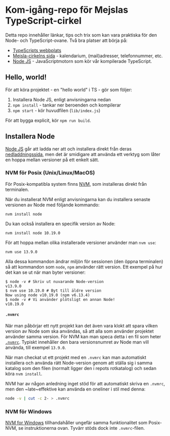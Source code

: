 # Kom-igång-repo för Mejslas TypeScript-cirkel

Detta repo innehåller länkar, tips och trix som kan vara praktiska för den Node-
och TypeScript-ovane. Två bra platser att börja på:

- [TypeScripts webbplats](https://www.typescriptlang.org/)
- [Mejsla-cirkelns sida](https://mejsla.se/cirkel2020/) - kalendarium,
  (mail)adresser, telefonnummer, etc.
- [Node JS](https://nodejs.org/) - JavaScriptmotorn som kör vår kompilerade
  TypeScript.

## Hello, world!

För att köra projektet - en "hello world" i TS - gör som följer:

1. Installera Node JS, enligt anvisningarna nedan
2. `npm install` - tankar ner beroenden och kompilerar
3. `npm start` - kör huvudfilen (`lib/index.js`)

För att bygga explicit, kör `npm run build`.

## Installera Node

[Node JS](https://nodejs.org/) går att ladda ner att och installera direkt från
deras [nedladdningssida](https://nodejs.org/en/download/), men det är smidigare
att använda ett verktyg som låter en hoppa mellan versioner på ett enkelt sätt.

### NVM för Posix (Unix/Linux/MacOS)

För Posix-kompatibla system finns [NVM](https://github.com/nvm-sh/nvm), som
installeras direkt från terminalen.

När du installerat NVM enligt anvisningarna kan du installera senaste versionen
av Node med följande kommando:

    nvm install node

Du kan också installera en specifik version av Node:

    nvm install node 10.19.0

För att hoppa mellan olika installerade versioner använder man `nvm use`:

    nvm use 13.9.0

Alla dessa kommandon ändrar miljön för sessionen (den öppna terminalen) så att
kommandon som `node`, `npm` använder rätt version. Ett exempel på hur det kan se
ut när man byter versioner:

```shell
$ node -v # Skriv ut nuvarande Node-version
v13.9.0
$ nvm use 10.19.0 # Byt till äldre version
Now using node v10.19.0 (npm v6.13.4)
$ node -v # Vi använder plötsligt en annan Node!
v10.19.0
```

#### `.nvmrc`

När man påbörjar ett nytt projekt kan det även vara klokt att spara vilken
version av Node som ska användas, så att alla som använder projektet använder
samma version. För NVM kan man speca detta i en fil som heter
[`.nvmrc`](https://github.com/nvm-sh/nvm#nvmrc). Typiskt innehåller den bara
versionsnumret av Node man vill använda, till exempel `13.9.0`.

När man checkat ut ett projekt med en `.nvmrc` kan man automatiskt installera
och använda rätt Node-version genom att ställa sig i samma katalog som den filen
(normalt ligger den i repots rotkatalog) och sedan köra `nvm install`.

NVM har av någon anledning inget stöd för att automatiskt skriva en `.nvmrc`,
men den ~late~effektive kan använda en oneliner i stil med denna:

```bash
node -v | cut -c 2- > .nvmrc
```

### NVM för Windows 

[NVM for Windows](https://github.com/coreybutler/nvm-windows/) tillhandahåller
ungefär samma funktionalitet som Posix-NVM, se instruktionerna ovan. Tyvärr
stöds dock inte `.nvmrc`-filen.
